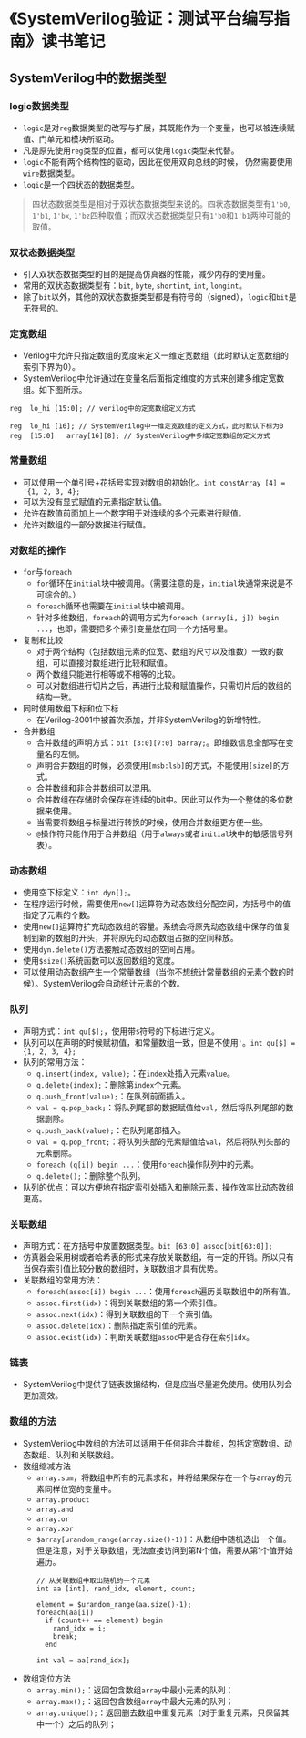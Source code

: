 # 《SystemVerilog验证：测试平台编写指南》读书笔记

## SystemVerilog中的数据类型
### logic数据类型
- `logic`是对`reg`数据类型的改写与扩展，其既能作为一个变量，也可以被连续赋值、门单元和模块所驱动。
- 凡是原先使用`reg`类型的位置，都可以使用`logic`类型来代替。
- `logic`不能有两个结构性的驱动，因此在使用双向总线的时候，
仍然需要使用`wire`数据类型。
- `logic`是一个四状态的数据类型。
> 四状态数据类型是相对于双状态数据类型来说的。四状态数据类型有`1'b0`, `1'b1`,
`1'bx`, `1'bz`四种取值；而双状态数据类型只有`1'b0`和`1'b1`两种可能的取值。

### 双状态数据类型
- 引入双状态数据类型的目的是提高仿真器的性能，减少内存的使用量。
- 常用的双状态数据类型有：`bit`, `byte`, `shortint`, `int`, `longint`。
- 除了`bit`以外，其他的双状态数据类型都是有符号的（signed），`logic`和`bit`是无符号的。

### 定宽数组
- Verilog中允许只指定数组的宽度来定义一维定宽数组（此时默认定宽数组的索引下界为0）。
- SystemVerilog中允许通过在变量名后面指定维度的方式来创建多维定宽数组。如下图所示。
```
reg  lo_hi [15:0]; // verilog中的定宽数组定义方式

reg  lo_hi [16]; // SystemVerilog中一维定宽数组的定义方式，此时默认下标为0
reg  [15:0]   array[16][8]; // SystemVerilog中多维定宽数组的定义方式
```

### 常量数组
- 可以使用一个单引号+花括号实现对数组的初始化。`int constArray [4] = '{1, 2, 3, 4};`
- 可以为没有显式赋值的元素指定默认值。
- 允许在数值前面加上一个数字用于对连续的多个元素进行赋值。
- 允许对数组的一部分数据进行赋值。

### 对数组的操作
- `for`与`foreach`
  - `for`循环在`initial`块中被调用。（需要注意的是，`initial`块通常来说是不可综合的。）
  - `foreach`循环也需要在`initial`块中被调用。
  - 针对多维数组，`foreach`的调用方式为`foreach (array[i, j]) begin ...`，也即，需要把多个索引变量放在同一个方括号里。
- 复制和比较
  - 对于两个结构（包括数组元素的位宽、数组的尺寸以及维数）一致的数组，可以直接对数组进行比较和赋值。
  - 两个数组只能进行相等或不相等的比较。
  - 可以对数组进行切片之后，再进行比较和赋值操作，只需切片后的数组的结构一致。
- 同时使用数组下标和位下标
  - 在Verilog-2001中被首次添加，并非SystemVerilog的新增特性。
- 合并数组
  - 合并数组的声明方式：`bit [3:0][7:0] barray;`。即维数信息全部写在变量名的左侧。
  - 声明合并数组的时候，必须使用`[msb:lsb]`的方式，不能使用`[size]`的方式。
  - 合并数组和非合并数组可以混用。
  - 合并数组在存储时会保存在连续的bit中。因此可以作为一个整体的多位数据来使用。
  - 当需要将数组与标量进行转换的时候，使用合并数组更方便一些。
  - `@`操作符只能作用于合并数组（用于`always`或者`initial`块中的敏感信号列表）。

### 动态数组
- 使用空下标定义：`int dyn[];`。
- 在程序运行时候，需要使用`new[]`运算符为动态数组分配空间，方括号中的值指定了元素的个数。
- 使用`new[]`运算符扩充动态数组的容量。系统会将原先动态数组中保存的值复制到新的数组的开头，并将原先的动态数组占据的空间释放。
- 使用`dyn.delete()`方法接触动态数组的空间占用。
- 使用`$size()`系统函数可以返回数组的宽度。
- 可以使用动态数组产生一个常量数组（当你不想统计常量数组的元素个数的时候）。SystemVerilog会自动统计元素的个数。

### 队列
- 声明方式：`int qu[$];`，使用带`$`符号的下标进行定义。
- 队列可以在声明的时候赋初值，和常量数组一致，但是不使用`'`。`int qu[$] = {1, 2, 3, 4};`
- 队列的常用方法：
  - `q.insert(index, value);`：在`index`处插入元素`value`。
  - `q.delete(index);`：删除第`index`个元素。
  - `q.push_front(value);`：在队列前面插入。
  - `val = q.pop_back;`：将队列尾部的数据赋值给`val`，然后将队列尾部的数据删除。
  - `q.push_back(value);`：在队列尾部插入。
  - `val = q.pop_front;`：将队列头部的元素赋值给`val`，然后将队列头部的元素删除。
  - `foreach (q[i]) begin ...`：使用`foreach`操作队列中的元素。
  - `q.delete();`：删除整个队列。
- 队列的优点：可以方便地在指定索引处插入和删除元素，操作效率比动态数组更高。

### 关联数组
- 声明方式：在方括号中放置数据类型。`bit [63:0] assoc[bit[63:0]];`
- 仿真器会采用树或者哈希表的形式来存放关联数组，有一定的开销。所以只有当保存索引值比较分散的数组时，关联数组才具有优势。
- 关联数组的常用方法：
  - `foreach(assoc[i]) begin ...`：使用`foreach`遍历关联数组中的所有值。
  - `assoc.first(idx)`：得到关联数组的第一个索引值。
  - `assoc.next(idx)`：得到关联数组的下一个索引值。
  - `assoc.delete(idx)`：删除指定索引值的元素。
  - `assoc.exist(idx)`：判断关联数组`assoc`中是否存在索引`idx`。

### 链表
- SystemVerilog中提供了链表数据结构，但是应当尽量避免使用。使用队列会更加高效。

### 数组的方法
- SystemVerilog中数组的方法可以适用于任何非合并数组，包括定宽数组、动态数组、队列和关联数组。
- 数组缩减方法
  - `array.sum`，将数组中所有的元素求和，并将结果保存在一个与array的元素同样位宽的变量中。
  - `array.product`
  - `array.and`
  - `array.or`
  - `array.xor`
  - `$array[urandom_range(array.size()-1)]`：从数组中随机选出一个值。但是注意，对于关联数组，无法直接访问到第N个值，需要从第1个值开始遍历。
    ```
    // 从关联数组中取出随机的一个元素
    int aa [int], rand_idx, element, count;

    element = $urandom_range(aa.size()-1);
    foreach(aa[i])
      if (count++ == element) begin
        rand_idx = i;
        break;
      end
    
    int val = aa[rand_idx];
    ```
- 数组定位方法
  - `array.min();`：返回包含数组`array`中最小元素的队列；
  - `array.max();`：返回包含数组`array`中最大元素的队列；
  - `array.unique();`：返回删去数组中重复元素（对于重复元素，只保留其中一个）之后的队列；
